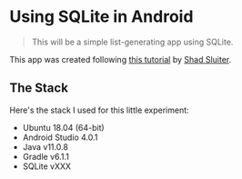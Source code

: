 # Using SQLite in Android

> This will be a simple list-generating app using SQLite.

This app was created following [this tutorial](https://www.youtube.com/watch?v=hDSVInZ2JCs&list=WL&index=36) by [Shad Sluiter](https://www.youtube.com/channel/UCUSqKFDbRaaWQTaMN3r4Pbg).


## The Stack

Here's the stack I used for this little experiment:

* Ubuntu 18.04 (64-bit)
* Android Studio 4.0.1
* Java v11.0.8
* Gradle v6.1.1
* SQLite vXXX


